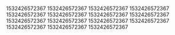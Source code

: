 1532426572367
1532426572367
1532426572367
1532426572367
1532426572367
1532426572367
1532426572367
1532426572367
1532426572367
1532426572367
1532426572367
1532426572367
1532426572367
1532426572367
1532426572367